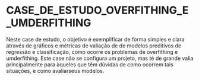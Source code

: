 # CASE_DE_ESTUDO_OVERFITHING_E_UMDERFITHING
Neste case de estudo, o objetivo é exemplificar de forma simples e clara através de gráficos e métricas de valiação de de modelos preditivos de regressão e classificação, como ocorre os problemas de overfithing e umderfithing. Este case não se configura um projeto, mas té de grande valia principalmente para àqueles que têm dúvidas de como ocorrem tais situações, e como avaliarseus modelos.
